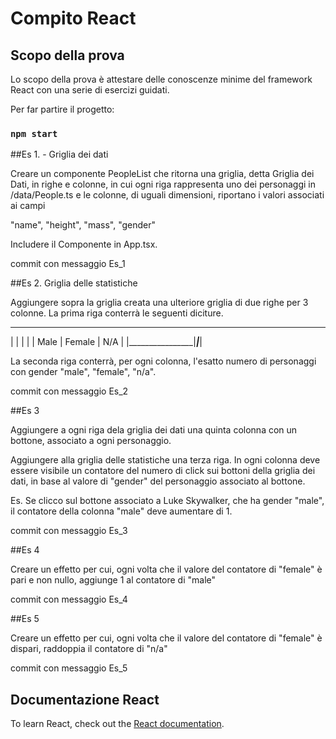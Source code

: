 # Compito React

## Scopo della prova

Lo scopo della prova è attestare delle conoscenze minime del framework React
con una serie di esercizi guidati.

Per far partire il progetto:

### `npm start`

##Es 1. - Griglia dei dati

Creare un componente PeopleList che ritorna una griglia, detta Griglia dei Dati, in righe e colonne, 
in cui ogni riga rappresenta uno dei personaggi in /data/People.ts e le colonne, 
di uguali dimensioni, riportano i valori associati ai campi

"name", "height", "mass", "gender"

Includere il Componente in App.tsx.

commit con messaggio Es_1

##Es 2. Griglia delle statistiche

Aggiungere sopra la griglia creata una ulteriore griglia di due righe per 3 colonne.
La prima riga conterrà le seguenti diciture.
______________________________________________________
|                |                 |                 |
|      Male      |     Female      |       N/A       |
|________________|_________________|_________________|

La seconda riga conterrà, per ogni colonna, l'esatto numero di personaggi con gender "male", "female", "n/a".

commit con messaggio Es_2

##Es 3

Aggiungere a ogni riga dela griglia dei dati una quinta colonna con un bottone, associato a ogni personaggio.

Aggiungere alla griglia delle statistiche una terza riga. 
In ogni colonna deve essere visibile un contatore del numero di click sui bottoni della griglia dei dati, in base al valore di "gender" del personaggio associato al bottone.

Es. Se clicco sul bottone associato a Luke Skywalker, che ha gender "male", il contatore della colonna "male" deve aumentare di 1.

commit con messaggio Es_3

##Es 4

Creare un effetto per cui, ogni volta che il valore del contatore di "female" è pari e non nullo, aggiunge 1 al contatore di "male"

commit con messaggio Es_4

##Es 5

Creare un effetto per cui, ogni volta che il valore del contatore di "female" è dispari, raddoppia il contatore di "n/a"

commit con messaggio Es_5

## Documentazione React

To learn React, check out the [React documentation](https://reactjs.org/).
